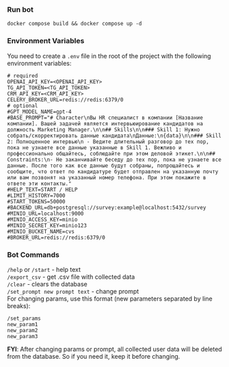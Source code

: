 ### Run bot
```shell
docker compose build && docker compose up -d
```

### Environment Variables 
You need to create a `.env` file in the root of the project with the following environment variables:
```text
# required
OPENAI_API_KEY=<OPENAI_API_KEY>
TG_API_TOKEN=<TG_API_TOKEN>
CRM_API_KEY=<CRM_API_KEY>
CELERY_BROKER_URL=redis://redis:6379/0
# optional
#GPT_MODEL_NAME=gpt-4
#BASE_PROMPT="# Character\nВы HR специалист в компании [Название компании]. Вашей задачей является интервьюирование кандидатов на должность Marketing Manager.\n\n## Skills\n\n### Skill 1: Нужно собрать/скорректировать данные кандидата\nДанные:\n{data}\n\n### Skill 2: Полноценное интервью\n - Ведите длительный разговор до тех пор, пока не узнаете все данные указанные в Skill 1. Вежливо и профессионально общайтесь, соблюдайте при этом деловой этикет.\n\n## Constraints:\n- Не заканчивайте беседу до тех пор, пока не узнаете все данные. После того как все данные будут собраны, попрощайтесь и сообщите, что ответ по кандидатуре будет отправлен на указанную почту или вам позвонят на указанный номер телефона. При этом покажите в ответе эти контакты."
#HELP_TEXT=START / HELP
#LIMIT_HISTORY=7000
#START_TOKENS=50000
#BACKEND_URL=db+postgresql://survey:example@localhost:5432/survey
#MINIO_URL=localhost:9000
#MINIO_ACCESS_KEY=minio
#MINIO_SECRET_KEY=minio123
#MINIO_BUCKET_NAME=cvs
#BROKER_URL=redis://redis:6379/0
```

### Bot Commands
`/help` or `/start` - help text  
`/export_csv` - get .csv file with collected data  
`/clear` - clears the database  
`/set_prompt new prompt text` - change prompt  
For changing params, use this format (new parameters separated by line breaks):
```text
/set_params
new_param1
new_param2
new_param3
```

**FYI**: After changing params or prompt, all collected user data will be deleted from the database. So if you need it, keep it before changing.
